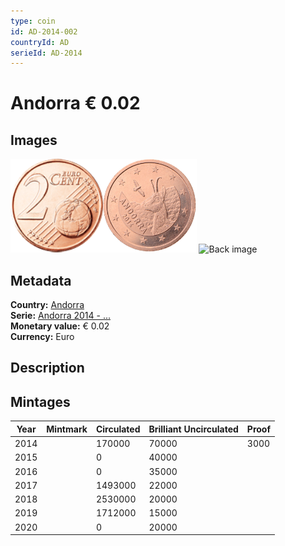 ```yaml
---
type: coin
id: AD-2014-002
countryId: AD
serieId: AD-2014
---
```


# Andorra € 0.02

## Images

<img src="../../../img/common-2007-002.png" height="150" alt="Front image"><img src="img/andorra-2014-002.png" height="150" alt="Back image">     ![Back image]()

## Metadata

**Country:** [Andorra](../index.md)\
**Serie:** [Andorra 2014 - ...](index.md)\
**Monetary value:** € 0.02\
**Currency:** Euro

## Description


## Mintages

| Year | Mintmark | Circulated | Brilliant Uncirculated | Proof |
| ---- | -------- | ---------- | ---------------------- | ----- |
| 2014 |  | 170000| 70000 | 3000 |
| 2015 |  | 0| 40000 |  |
| 2016 |  | 0| 35000 |  |
| 2017 |  | 1493000| 22000 |  |
| 2018 |  | 2530000| 20000 |  |
| 2019 |  | 1712000| 15000 |  |
| 2020 |  | 0| 20000 |  |
